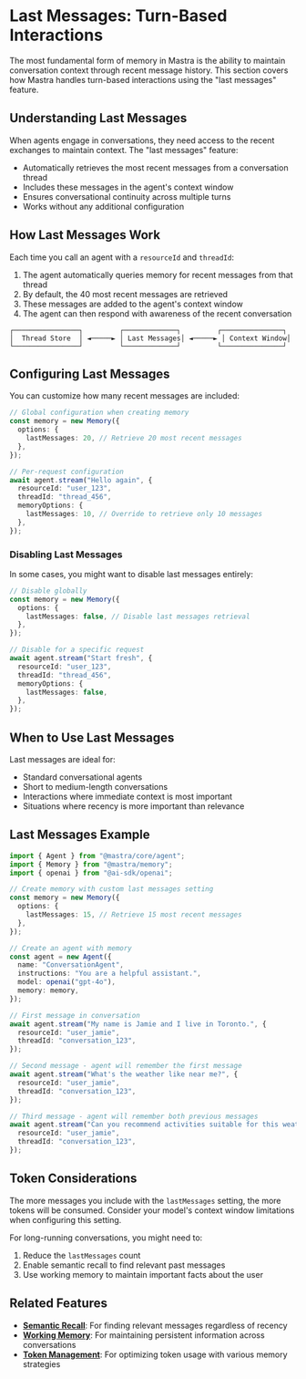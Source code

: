 # Last Messages: Turn-Based Interactions

The most fundamental form of memory in Mastra is the ability to maintain conversation context through recent message history. This section covers how Mastra handles turn-based interactions using the "last messages" feature.

## Understanding Last Messages

When agents engage in conversations, they need access to the recent exchanges to maintain context. The "last messages" feature:

- Automatically retrieves the most recent messages from a conversation thread
- Includes these messages in the agent's context window
- Ensures conversational continuity across multiple turns
- Works without any additional configuration

## How Last Messages Work

Each time you call an agent with a `resourceId` and `threadId`:

1. The agent automatically queries memory for recent messages from that thread
2. By default, the 40 most recent messages are retrieved
3. These messages are added to the agent's context window
4. The agent can then respond with awareness of the recent conversation

```
┌────────────────┐         ┌─────────────┐         ┌───────────────┐
│  Thread Store  │ ◄─────► │ Last Messages│ ◄─────► │ Context Window│
└────────────────┘         └─────────────┘         └───────────────┘
```

## Configuring Last Messages

You can customize how many recent messages are included:

```typescript
// Global configuration when creating memory
const memory = new Memory({
  options: {
    lastMessages: 20, // Retrieve 20 most recent messages
  },
});

// Per-request configuration
await agent.stream("Hello again", {
  resourceId: "user_123",
  threadId: "thread_456",
  memoryOptions: {
    lastMessages: 10, // Override to retrieve only 10 messages
  },
});
```

### Disabling Last Messages

In some cases, you might want to disable last messages entirely:

```typescript
// Disable globally
const memory = new Memory({
  options: {
    lastMessages: false, // Disable last messages retrieval
  },
});

// Disable for a specific request
await agent.stream("Start fresh", {
  resourceId: "user_123",
  threadId: "thread_456",
  memoryOptions: {
    lastMessages: false,
  },
});
```

## When to Use Last Messages

Last messages are ideal for:

- Standard conversational agents
- Short to medium-length conversations
- Interactions where immediate context is most important
- Situations where recency is more important than relevance

## Last Messages Example

```typescript
import { Agent } from "@mastra/core/agent";
import { Memory } from "@mastra/memory";
import { openai } from "@ai-sdk/openai";

// Create memory with custom last messages setting
const memory = new Memory({
  options: {
    lastMessages: 15, // Retrieve 15 most recent messages
  },
});

// Create an agent with memory
const agent = new Agent({
  name: "ConversationAgent",
  instructions: "You are a helpful assistant.",
  model: openai("gpt-4o"),
  memory: memory,
});

// First message in conversation
await agent.stream("My name is Jamie and I live in Toronto.", {
  resourceId: "user_jamie",
  threadId: "conversation_123",
});

// Second message - agent will remember the first message
await agent.stream("What's the weather like near me?", {
  resourceId: "user_jamie",
  threadId: "conversation_123",
});

// Third message - agent will remember both previous messages
await agent.stream("Can you recommend activities suitable for this weather?", {
  resourceId: "user_jamie",
  threadId: "conversation_123",
});
```

## Token Considerations

The more messages you include with the `lastMessages` setting, the more tokens will be consumed. Consider your model's context window limitations when configuring this setting.

For long-running conversations, you might need to:
1. Reduce the `lastMessages` count
2. Enable semantic recall to find relevant past messages
3. Use working memory to maintain important facts about the user

## Related Features

- **[Semantic Recall](./3.2-semantic-recall.md)**: For finding relevant messages regardless of recency
- **[Working Memory](./3.3-working-memory.md)**: For maintaining persistent information across conversations
- **[Token Management](./3.5-token-management.md)**: For optimizing token usage with various memory strategies 